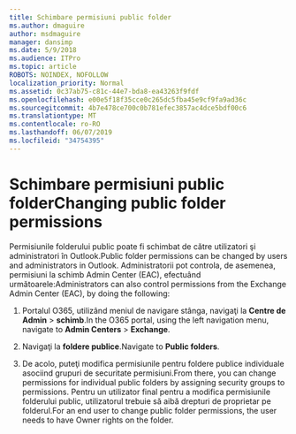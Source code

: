 ```yaml
---
title: Schimbare permisiuni public folder
ms.author: dmaguire
author: msdmaguire
manager: dansimp
ms.date: 5/9/2018
ms.audience: ITPro
ms.topic: article
ROBOTS: NOINDEX, NOFOLLOW
localization_priority: Normal
ms.assetid: 0c37ab75-c81c-44e7-bda8-ea43263f9fdf
ms.openlocfilehash: e00e5f18f35cce0c265dc5fba45e9cf9fa9ad36c
ms.sourcegitcommit: 4b7e478ce700c0b781efec3857ac4dce5bdf00c6
ms.translationtype: MT
ms.contentlocale: ro-RO
ms.lasthandoff: 06/07/2019
ms.locfileid: "34754395"
---
```

# <a name="changing-public-folder-permissions"></a><span data-ttu-id="1e838-102">Schimbare permisiuni public folder</span><span class="sxs-lookup"><span data-stu-id="1e838-102">Changing public folder permissions</span></span>

<span data-ttu-id="1e838-103">Permisiunile folderului public poate fi schimbat de către utilizatori şi administratori în Outlook.</span><span class="sxs-lookup"><span data-stu-id="1e838-103">Public folder permissions can be changed by users and administrators in Outlook.</span></span> <span data-ttu-id="1e838-104">Administratorii pot controla, de asemenea, permisiuni la schimb Admin Center (EAC), efectuând următoarele:</span><span class="sxs-lookup"><span data-stu-id="1e838-104">Administrators can also control permissions from the Exchange Admin Center (EAC), by doing the following:</span></span>
  
1. <span data-ttu-id="1e838-105">Portalul O365, utilizând meniul de navigare stânga, navigaţi la **Centre de Admin** \> **schimb**.</span><span class="sxs-lookup"><span data-stu-id="1e838-105">In the O365 portal, using the left navigation menu, navigate to **Admin Centers** \> **Exchange**.</span></span>
    
2. <span data-ttu-id="1e838-106">Navigaţi la **foldere publice**.</span><span class="sxs-lookup"><span data-stu-id="1e838-106">Navigate to **Public folders**.</span></span>
    
3. <span data-ttu-id="1e838-107">De acolo, puteţi modifica permisiunile pentru foldere publice individuale asociind grupuri de securitate permisiuni.</span><span class="sxs-lookup"><span data-stu-id="1e838-107">From there, you can change permissions for individual public folders by assigning security groups to permissions.</span></span> <span data-ttu-id="1e838-108">Pentru un utilizator final pentru a modifica permisiunile folderului public, utilizatorul trebuie să aibă drepturi de proprietar pe folderul.</span><span class="sxs-lookup"><span data-stu-id="1e838-108">For an end user to change public folder permissions, the user needs to have Owner rights on the folder.</span></span>
    

